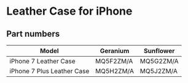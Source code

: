 # Leather Case for iPhone

## Part numbers

| Model | Geranium | Sunflower |
|-------|-----|-----|
| iPhone 7 Leather Case | MQ5F2ZM/A | MQ5G2ZM/A |
| iPhone 7 Plus Leather Case | MQ5H2ZM/A | MQ5J2ZM/A |
